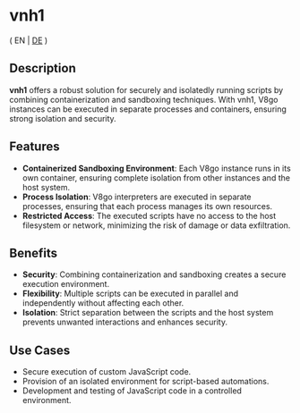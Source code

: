 # vnh1

( EN | [DE](../README_DE.md) )

## Description

**vnh1** offers a robust solution for securely and isolatedly running scripts by combining containerization and sandboxing techniques. With vnh1, V8go instances can be executed in separate processes and containers, ensuring strong isolation and security.

## Features

- **Containerized Sandboxing Environment**: Each V8go instance runs in its own container, ensuring complete isolation from other instances and the host system.
- **Process Isolation**: V8go interpreters are executed in separate processes, ensuring that each process manages its own resources.
- **Restricted Access**: The executed scripts have no access to the host filesystem or network, minimizing the risk of damage or data exfiltration.

## Benefits

- **Security**: Combining containerization and sandboxing creates a secure execution environment.
- **Flexibility**: Multiple scripts can be executed in parallel and independently without affecting each other.
- **Isolation**: Strict separation between the scripts and the host system prevents unwanted interactions and enhances security.

## Use Cases

- Secure execution of custom JavaScript code.
- Provision of an isolated environment for script-based automations.
- Development and testing of JavaScript code in a controlled environment.
